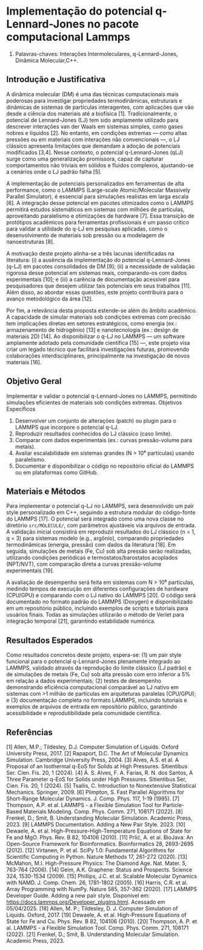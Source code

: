 # Implementação do potencial q-Lennard-Jones no pacote computacional Lammps  

1. Palavras-chaves: Interações Intermoleculares, q-Lennard-Jones, Dinâmica Molecular,C++.  

## Introdução e Justificativa  

A dinâmica molecular (DM) é uma das técnicas computacionais mais poderosas para
investigar propriedades termodinâmicas, estruturais e dinâmicas de sistemas de partículas
interagentes, com aplicações que vão desde a ciência dos materiais até a biofísica [1].
Tradicionalmente, o potencial de Lennard-Jones (LJ) tem sido amplamente utilizado para
descrever interações van der Waals em sistemas simples, como gases nobres e líquidos
[2]. No entanto, em condições extremas — como altas pressões ou em materiais com
interações não convencionais —, o LJ clássico apresenta limitações que demandam a
adoção de potenciais modificados [3,4]. Nesse contexto, o potencial q-Lennard-Jones (qLJ)
surge como uma generalização promissora, capaz de capturar comportamentos não
triviais em sólidos e fluidos complexos, ajustando-se a cenários onde o LJ padrão falha
[5]. 

A implementação de potenciais personalizados em ferramentas de alta performance,
como o LAMMPS (Large-scale Atomic/Molecular Massively Parallel Simulator), é
essencial para simulações realistas em larga escala [6]. A integração desse potencial em
pacotes otimizados como o LAMMPS permitirá estudos sistemáticos em sistemas com
milhões de partículas, aproveitando paralelismo e otimizações de hardware [7]. Essa
transição de protótipos acadêmicos para ferramentas profissionais é um passo crítico para
validar a utilidade do q-LJ em pesquisas aplicadas, como o desenvolvimento de materiais
sob pressão ou a modelagem de nanoestruturas [8].  

A motivação deste projeto alinha-se a três lacunas identificadas na literatura: (i) a ausência
da implementação do potencial q-Lennard-Jones (q-LJ) em pacotes consolidados de DM
[9]; (ii) a necessidade de validação rigorosa desse potencial em sistemas reais,
comparando-os com dados experimentais [10]; e (iii) a carência de documentação
acessível para pesquisadores que desejem utilizar tais potenciais em seus trabalhos [11].
Além disso, ao abordar essas questões, este projeto contribuirá para o avanço
metodológico da área [12]. 

Por fim, a relevância desta proposta estende-se além do âmbito acadêmico. A capacidade
de simular materiais sob condições extremas com precisão tem implicações diretas em
setores estratégicos, como energia (ex.: armazenamento de hidrogênio) [13] e
nanotecnologia (ex.: design de materiais 2D) [14]. Ao disponibilizar o q-LJ no LAMMPS
— um software amplamente adotado pela comunidade científica [15] —, este projeto visa
criar um legado técnico que facilitará investigações futuras, promovendo colaborações
interdisciplinares, principalmente na investigação de novos materiais [16].  

## Objetivo Geral  

Implementar e validar o potencial q-Lennard-Jones no LAMMPS, permitindo simulações
eficientes de materiais sob condições extremas.
Objetivos Específicos
1. Desenvolver um conjunto de alterações (patch) ou plugin para o LAMMPS que
incorpore o potencial q-LJ.
2. Reproduzir resultados conhecidos do LJ clássico (caso limite).
3. Comparar com dados experimentais (ex.: curvas pressão-volume para metais).
4. Avaliar escalabilidade em sistemas grandes (N > 10⁶ partículas) usando
paralelismo.
5. Documentar e disponibilizar o código no repositório oficial do LAMMPS ou em
plataformas como GitHub.  

## Materiais e Métodos  

Para implementar o potencial q-LJ no LAMMPS, será desenvolvido um pair style
personalizado em C++, seguindo a estrutura modular do código-fonte do LAMMPS [17].
O potencial será integrado como uma nova classe no diretório `src/MOLECULE/`, com
parâmetros ajustáveis via arquivos de entrada. A validação inicial consistirá em reproduzir
resultados do LJ clássico (n = 1, q = 3) para sistemas modelo (e.g., argônio), comparando
propriedades termodinâmicas (energia, pressão) com dados da literatura [18]. Em
seguida, simulações de metais (Fe, Cu) sob alta pressão serão realizadas, utilizando
condições periódicas e termostatos/barostatos acoplados (NPT/NVT), com comparação
direta a curvas pressão-volume experimentais [19].  

A avaliação de desempenho será feita em sistemas com N > 10⁶ partículas, medindo
tempos de execução em diferentes configurações de hardware (CPU/GPU) e comparando
com o LJ nativo do LAMMPS [20]. O código será documentado no formato padrão do
LAMMPS (Doxygen) e disponibilizado em um repositório público, incluindo exemplos
de scripts e tutoriais para usuários finais. Todas as simulações utilizarão o método de
Verlet para integração temporal [21], garantindo estabilidade numérica.  

## Resultados Esperados  

Como resultados concretos deste projeto, espera-se: (1) um pair style funcional para o
potencial q-Lennard-Jones plenamente integrado ao LAMMPS, validado através da
reprodução do limite clássico (LJ padrão) e de simulações de metais (Fe, Cu) sob alta
pressão com erro inferior a 5% em relação a dados experimentais; (2) testes de
desempenho demonstrando eficiência computacional comparável ao LJ nativo em
sistemas com >1 milhão de partículas em arquiteturas paralelas (CPU/GPU); e (3)
documentação completa no formato LAMMPS, incluindo tutoriais e exemplos de 
arquivos de entrada em repositório público, garantindo acessibilidade e reprodutibilidade
pela comunidade científica.  

## Referências  

[1] Allen, M.P.; Tildesley, D.J. Computer Simulation of Liquids. Oxford University Press,
2017.
[2] Rapaport, D.C. The Art of Molecular Dynamics Simulation. Cambridge University
Press, 2004.
[3] Alves, Á.S. et al. A Proposal of an Isothermal q-EoS for Solids at High Pressures.
Sitientibus Ser. Cien. Fis. 20, 1 (2024).
[4] Á. S. Alves, F. A. Farias, R. N. dos Santos, A Three Parameter q-EoS for Solids under
High Pressures. Sitientibus Ser, Cien. Fis. 20, 1 (2024).
[5] Tsallis, C. Introduction to Nonextensive Statistical Mechanics. Springer, 2009.
[6] Plimpton, S. Fast Parallel Algorithms for Short-Range Molecular Dynamics. J. Comp.
Phys. 117, 1-19 (1995).
[7] Thompson, A.P. et al. LAMMPS - a Flexible Simulation Tool for Particle-Based
Materials Modeling. Comp. Phys. Comm. 271, 108171 (2022).
[8] Frenkel, D.; Smit, B. Understanding Molecular Simulation. Academic Press, 2023.
[9] LAMMPS Documentation. Adding a New Pair Style. 2023.
[10] Dewaele, A. et al. High-Pressure-High-Temperature Equations of State for Fe and
MgO. Phys. Rev. B 82, 104106 (2010).
[11] Prlić, A. et al. BioJava: An Open-Source Framework for Bioinformatics.
Bioinformatics 28, 2693-2695 (2012).
[12] Virtanen, P. et al. SciPy 1.0: Fundamental Algorithms for Scientific Computing in
Python. Nature Methods 17, 261-272 (2020).
[13] McMahon, M.I. High-Pressure Physics: The Diamond Age. Nat. Mater. 5, 763-764
(2006).
[14] Geim, A.K. Graphene: Status and Prospects. Science 324, 1530-1534 (2009).
[15] Phillips, J.C. et al. Scalable Molecular Dynamics with NAMD. J. Comp. Chem. 26,
1781-1802 (2005).
[16] Harris, C.R. et al. Array Programming with NumPy. Nature 585, 357-362 (2020).
[17] LAMMPS Developer Guide. Adding a new pair style. Disponível em:
https://docs.lammps.org/Developer_plugins.html. Acessado em 05/04/2025.
[18] Allen, M. P.; Tildesley, D. J. Computer Simulation of Liquids. Oxford, 2017.
[19] Dewaele, A. et al. High-Pressure Equations of State for Fe and Cu. Phys. Rev. B 82,
104106 (2010). 
[20] Thompson, A. P. et al. LAMMPS - a Flexible Simulation Tool. Comp. Phys. Comm.
271, 108171 (2022).
[21] Frenkel, D.; Smit, B. Understanding Molecular Simulation. Academic Press, 2023. 
